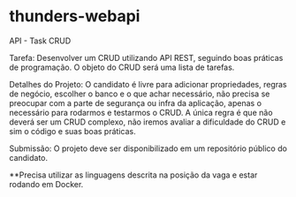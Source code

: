 # thunders-webapi
API - Task CRUD

Tarefa: Desenvolver um CRUD utilizando API REST, seguindo boas práticas de programação. O objeto do CRUD será uma lista de tarefas.


Detalhes do Projeto: O candidato é livre para adicionar propriedades, regras de negócio, escolher o banco e o que achar necessário, não precisa se preocupar com a parte de segurança ou infra da aplicação, apenas o necessário para rodarmos e testarmos o CRUD. A única regra é que não deverá ser um CRUD complexo, não iremos avaliar a dificuldade do CRUD e sim o código e suas boas práticas.


Submissão: O projeto deve ser disponibilizado em um repositório público do candidato.

**Precisa utilizar as linguagens descrita na posição da vaga e estar rodando em Docker. 